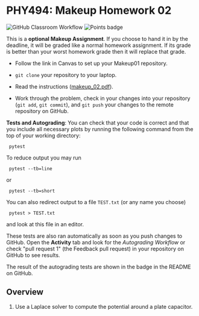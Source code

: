 # PHY494: Makeup Homework 02
![GitHub Classroom Workflow](../../workflows/GitHub%20Classroom%20Workflow/badge.svg?branch=main) ![Points badge](../../blob/badges/.github/badges/points.svg)

This is a **optional Makeup Assignment**. If you choose to hand it in
by the deadline, it will be graded like a normal homework
assignment. If its grade is better than your worst homework grade then
it will replace that grade.

* Follow the link in Canvas to set up your Makeup01 repository.

* `git clone` your repository to your laptop.

* Read the instructions ([makeup_02.pdf](makeup_02.pdf)).

* Work through the problem, check in your changes into your repository
  (`git add`, `git commit`), and `git push` your changes to the remote
  repository on GitHub.

**Tests and Autograding**: You can check that your code is correct and
that you include all necessary plots by running the following command
from the top of your working directory:

     pytest

To reduce output you may run

     pytest --tb=line

or

     pytest --tb=short

You can also redirect output to a file `TEST.txt` (or any name you choose)

     pytest > TEST.txt

and look at this file in an editor.

These tests are also ran automatically as soon as you push changes to
GitHub. Open the **Activity** tab and look for the *Autograding
Workflow* or check "pull request 1" (the Feedback pull request) in
your repository on GitHub to see results.

The result of the autograding tests are shown in the badge in the README on GitHub.




## Overview

1. Use a Laplace solver to compute the potential around a plate capacitor.
